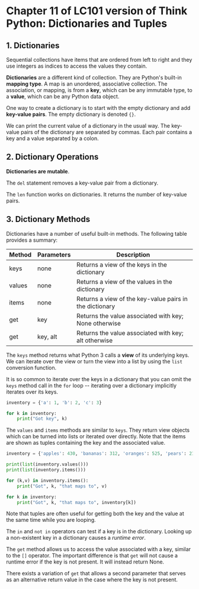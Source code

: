 # Chapter 11 of LC101 version of Think Python:  Dictionaries and Tuples


## 1. Dictionaries

Sequential collections have items that are ordered from left to right and they use integers as indices to access the values they contain.

**Dictionaries** are a different kind of collection.  They are Python's built-in **mapping type**.  A map is an unordered, associative collection.  The association, or mapping, is from a **key**, which can be any immutable type, to a **value**, which can be any Python data object.

One way to create a dictionary is to start with the empty dictionary and add **key-value pairs**.  The empty dictionary is denoted `{}`.

We can print the current value of a dictionary in the usual way.  The key-value pairs of the dictionary are separated by commas.  Each pair contains a key and a value separated by a colon.


## 2. Dictionary Operations

**Dictionaries are mutable**.

The `del` statement removes a key-value pair from a dictionary.

The `len` function works on dictionaries.  It returns the number of key-value pairs.


## 3. Dictionary Methods

Dictionaries have a number of useful built-in methods.  The following table provides a summary:

Method   | Parameters  | Description
---------|-------------|-------------------------------------------------------
keys     | none        | Returns a view of the keys in the dictionary
values   | none        | Returns a view of the values in the dictionary
items    | none        | Returns a view of the key-value pairs in the dictionary
get      | key         | Returns the value associated with key; None otherwise
get      | key, alt    | Returns the value associated with key; alt otherwise

The `keys` method returns what Python 3 calls a **view** of its underlying keys.  We can iterate over the view or turn the view into a list by using the `list` conversion function.

It is so common to iterate over the keys in a dictionary that you can omit the `keys` method call in the `for` loop -- iterating over a dictionary implicitly iterates over its keys.

```python
inventory = {'a': 1, 'b': 2, 'c': 3}

for k in inventory:
    print("Got key", k)
```

The `values` and `items` methods are similar to `keys`.  They return view objects which can be turned into lists or iterated over directly.  Note that the items are shown as tuples containing the key and the associated value.

```python
inventory = {'apples': 430, 'bananas': 312, 'oranges': 525, 'pears': 217}

print(list(inventory.values()))
print(list(inventory.items()))

for (k,v) in inventory.items():
    print("Got", k, "that maps to", v)

for k in inventory:
    print("Got", k, "that maps to", inventory[k])
```
Note that tuples are often useful for getting both the key and the value at the same time while you are looping.

The `in` and `not in` operators can test if a key is in the dictionary.  Looking up a non-existent key in a dictionary causes a *runtime error*.

The `get` method allows us to access the value associated with a key, similar to the `[]` operator.  The important difference is that `get` will not cause a runtime error if the key is not present.  It will instead return None.

There exists a variation of `get` that allows a second parameter that serves as an alternative return value in the case where the key is not present.
